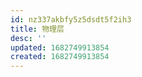 ```yaml
---
id: nz337akbfy5z5dsdt5f2ih3
title: 物理层
desc: ''
updated: 1682749913854
created: 1682749913854
---
```


